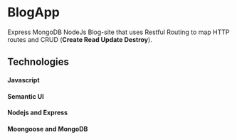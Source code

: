 # BlogApp <br/> 
Express MongoDB NodeJs Blog-site that uses Restful Routing to map HTTP routes and CRUD (**Create Read Update Destroy**).
## Technologies <br/>
#### Javascript <br/>
#### Semantic UI <br/>
#### Nodejs and Express <br/>
#### Moongoose and MongoDB
